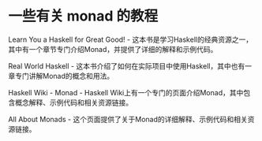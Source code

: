 # 一些有关 monad 的教程

Learn You a Haskell for Great Good! - 这本书是学习Haskell的经典资源之一，其中有一个章节专门介绍Monad，并提供了详细的解释和示例代码。

Real World Haskell - 这本书介绍了如何在实际项目中使用Haskell，其中也有一章专门讲解Monad的概念和用法。

Haskell Wiki - Monad - Haskell Wiki上有一个专门的页面介绍Monad，其中包含概念解释、示例代码和相关资源链接。

All About Monads - 这个页面提供了关于Monad的详细解释、示例代码和相关资源链接。
